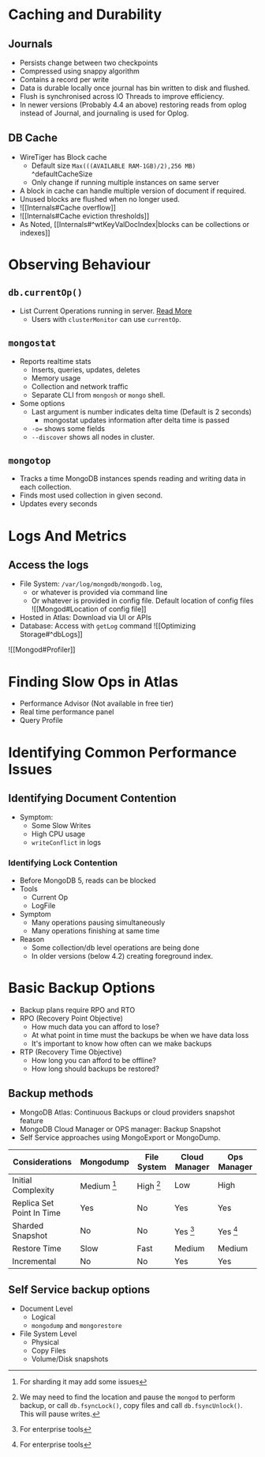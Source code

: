 # Caching and Durability

## Journals
- Persists change between two checkpoints
- Compressed using snappy algorithm
- Contains a record per write
- Data is durable locally once journal has bin written to disk and flushed.
- Flush is synchronised across IO Threads to improve efficiency.
- In newer versions (Probably 4.4 an above) restoring reads from oplog instead of Journal, and journaling is used for Oplog.

## DB Cache
- WireTiger has Block cache
	- Default size `Max(((AVAILABLE RAM-1GB)/2),256 MB)` ^defaultCacheSize
	- Only change if running multiple instances on same server
- A block in cache can handle multiple version of document if required.
- Unused blocks are flushed when no longer used.
- ![[Internals#Cache overflow]]
- ![[Internals#Cache eviction thresholds]]
- As Noted, [[Internals#^wtKeyValDocIndex|blocks can be collections or indexes]]

# Observing Behaviour

## `db.currentOp()`

- List Current Operations running in server. [Read More](https://www.mongodb.com/docs/v4.4/reference/operator/aggregation/currentOp/)
    - Users with `clusterMonitor` can use `currentOp`.

## `mongostat`
- Reports realtime stats
	- Inserts, queries, updates, deletes
	- Memory usage
	- Collection and network traffic
	- Separate CLI from `mongosh` or `mongo` shell.
- Some options
	- Last argument is number indicates delta time (Default is 2 seconds)
		- mongostat updates information after delta time is passed
	- `-o=` shows some fields
	- `--discover` shows all nodes in cluster.

## `mongotop`
- Tracks a time MongoDB instances spends reading and writing data in each collection.
- Finds most used collection in given second.
- Updates every seconds

# Logs And Metrics

## Access the logs

- File System: `/var/log/mongodb/mongodb.log`, 
	- or whatever is provided via command line
	- Or whatever is provided in config file.
	Default location of config files ![[Mongod#Location of config file]]
- Hosted in Atlas: Download via UI or APIs
- Database: Access with `getLog` command
![[Optimizing Storage#^dbLogs]]

![[Mongod#Profiler]]

# Finding Slow Ops in Atlas

- Performance Advisor (Not available in free tier)
- Real time performance panel 
- Query Profile

# Identifying Common Performance Issues

## Identifying Document Contention
- Symptom: 
	- Some Slow Writes
	- High CPU usage
	- `writeConflict` in logs

### Identifying Lock Contention
- Before MongoDB 5, reads can be blocked
- Tools
	- Current Op
	- LogFile
- Symptom
	- Many operations pausing simultaneously
	- Many operations finishing at same time
- Reason
	- Some collection/db level operations are being done
	- In older versions (below 4.2) creating foreground index.

# Basic Backup Options

- Backup plans require RPO and RTO
- RPO (Recovery Point Objective)
	- How much data you can afford to lose?
	- At what point in time must the backups be when we have data loss
	- It's important to know how often can we make backups
- RTP (Recovery Time Objective)
	- How long you can afford to be offline?
	- How long should backups be restored?

## Backup methods

- MongoDB Atlas: Continuous Backups or cloud providers snapshot feature
- MongoDB Cloud Manager or OPS manager: Backup Snapshot
- Self Service approaches using MongoExport or MongoDump.

| Considerations | Mongodump | File System | Cloud Manager | Ops Manager |
| ----- | ------- | ------- | ------- | ------- |
| Initial Complexity | Medium [^b] | High [^a] | Low | High |
| Replica Set Point In Time | Yes | No | Yes | Yes |
| Sharded Snapshot | No | No | Yes [^c] | Yes [^c] |
| Restore Time | Slow | Fast | Medium | Medium |
| Incremental | No | No | Yes | Yes |

[^a]: We may need to find the location and pause the `mongod` to perform backup, or call `db.fsyncLock()`, copy files and call `db.fsyncUnlock()`. This will pause writes.
[^b]: For sharding it may add some issues
[^c]: For enterprise tools


## Self Service backup options
- Document Level
	- Logical
	- `mongodump` and `mongorestore`
- File System Level
	- Physical
	- Copy Files
	- Volume/Disk snapshots
